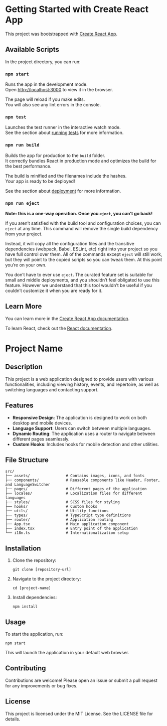# Getting Started with Create React App

This project was bootstrapped with [Create React App](https://github.com/facebook/create-react-app).

## Available Scripts

In the project directory, you can run:

### `npm start`

Runs the app in the development mode.\
Open [http://localhost:3000](http://localhost:3000) to view it in the browser.

The page will reload if you make edits.\
You will also see any lint errors in the console.

### `npm test`

Launches the test runner in the interactive watch mode.\
See the section about [running tests](https://facebook.github.io/create-react-app/docs/running-tests) for more information.

### `npm run build`

Builds the app for production to the `build` folder.\
It correctly bundles React in production mode and optimizes the build for the best performance.

The build is minified and the filenames include the hashes.\
Your app is ready to be deployed!

See the section about [deployment](https://facebook.github.io/create-react-app/docs/deployment) for more information.

### `npm run eject`

**Note: this is a one-way operation. Once you `eject`, you can’t go back!**

If you aren’t satisfied with the build tool and configuration choices, you can `eject` at any time. This command will remove the single build dependency from your project.

Instead, it will copy all the configuration files and the transitive dependencies (webpack, Babel, ESLint, etc) right into your project so you have full control over them. All of the commands except `eject` will still work, but they will point to the copied scripts so you can tweak them. At this point you’re on your own.

You don’t have to ever use `eject`. The curated feature set is suitable for small and middle deployments, and you shouldn’t feel obligated to use this feature. However we understand that this tool wouldn’t be useful if you couldn’t customize it when you are ready for it.

## Learn More

You can learn more in the [Create React App documentation](https://facebook.github.io/create-react-app/docs/getting-started).

To learn React, check out the [React documentation](https://reactjs.org/).

# Project Name

## Description

This project is a web application designed to provide users with various functionalities, including viewing history, events, and repertoire, as well as switching languages and contacting support.

## Features

- **Responsive Design**: The application is designed to work on both desktop and mobile devices.
- **Language Support**: Users can switch between multiple languages.
- **Dynamic Routing**: The application uses a router to navigate between different pages seamlessly.
- **Custom Hooks**: Includes hooks for mobile detection and other utilities.

## File Structure

```
src/
├── assets/                # Contains images, icons, and fonts
├── components/            # Reusable components like Header, Footer, and LanguageSwitcher
├── pages/                 # Different pages of the application
├── locales/               # Localization files for different languages
├── styles/                # SCSS files for styling
├── hooks/                 # Custom hooks
├── utils/                 # Utility functions
├── types/                 # TypeScript type definitions
├── router/                # Application routing
├── App.tsx                # Main application component
├── index.tsx              # Entry point of the application
└── i18n.ts                # Internationalization setup
```

## Installation

1. Clone the repository:
   ```
   git clone [repository-url]
   ```
2. Navigate to the project directory:
   ```
   cd [project-name]
   ```
3. Install dependencies:
   ```
   npm install
   ```

## Usage

To start the application, run:

```
npm start
```

This will launch the application in your default web browser.

## Contributing

Contributions are welcome! Please open an issue or submit a pull request for any improvements or bug fixes.

## License

This project is licensed under the MIT License. See the LICENSE file for details.
